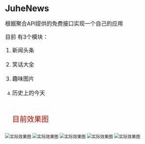 # JuheNews
<font size=4>根据聚合API提供的免费接口实现一个自己的应用

目前 有3个模块：
1. 新闻头条</br></br>
2. 笑话大全</br></br>
3. 趣味图片</br></br>
4. 历史上的今天</br></br></font>
</br></br>
<font color=bule size=5>目前效果图</font></br></br>

![实际效果图](https://github.com/onlyloveyd/JuheNews/blob/master/gif/GIF1.gif)
![实际效果图](https://github.com/onlyloveyd/JuheNews/blob/master/gif/GIF2.gif)
![实际效果图](https://github.com/onlyloveyd/JuheNews/blob/master/gif/GIF3.gif)
![实际效果图](https://github.com/onlyloveyd/JuheNews/blob/master/gif/GIF4.gif)
![实际效果图](https://github.com/onlyloveyd/JuheNews/blob/master/gif/GIF5.gif)

